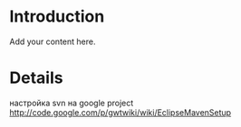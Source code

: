 # Introduction #

Add your content here.


# Details #
настройка svn на google project
http://code.google.com/p/gwtwiki/wiki/EclipseMavenSetup